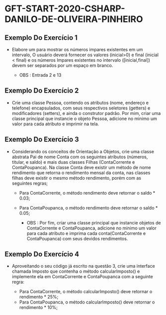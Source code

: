 # GFT-START-2020-CSHARP-DANILO-DE-OLIVEIRA-PINHEIRO

## Exemplo Do Exercício  1

* Elabore um para mostrar os números impares existentes em um intervalo, O usuário deverá fornecer os valores (inicial>0) e final (inicial < final) e os números Impares existentes no intervalo ([inicial,final]) devem ser separados por um espaço em branco.

	* OBS : Entrada 2 e 13

## Exemplo Do Exercício 2

* Crie uma classe Pessoa, contendo os atributos (nome, endereço e telefone) encapsulados,  com seus respectivos seletores (getters) e modificadores (setters), e ainda o construtor padrão. Por mim, criar uma classe principal que instancie o objeto Pessoa, adicione no minimo um valor para cada atributo e imprimir na tela.

## Exemplo Do Exercício 3

* Considerando  os conceitos de Orientação a Objetos, crie uma classe abstrata Pai de nome Conta com os seguintes atributos (números, titular, e saldo) e mais duas classes Filhas (ContaCorrente e ContaPoupanca). Na classe Conta deve existir um método de nome rendimento que retorna o rendimento mensal da conta,  nas classes filhas deve existir  o mesmo método rendimento, porém com as seguintes regras;

	* Para ContaCorrente, o método rendimento deve retornar o saldo * 0.03;

	* Para ContaPoupanca, o método rendimento deve retornar o saldo * 0.05;

		* OBS : Por fim, criar uma classe principal que instancie objetos de ContaCorrente e ContaPoupanca, adicione no minimo um valor para cada atributo e imprima cada conta(ContaCorrente e ContaPoupanca) com seus devidos rendimentos.

## Exemplo Do Exercício 4

* Aproveitando o seu código já escrito na questão 3, crie uma interface chamada Imposto que contenha o método calcularImposto() e implemente ela em ContaCorrente e ContaPoupanca com a seguinte regra:

	* Para ContaCorrente, o método calcularImposto() deve retornar o rendimento * 25%;
	* Para ContaPoupanca, o método calcularImposto() deve retornar o rendimento * 10%;
